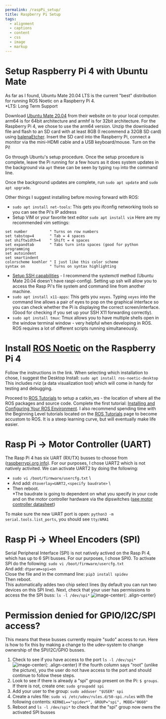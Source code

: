 ```yaml
---
permalink: /raspPi_setup/
title: Raspberry Pi Setup
tags:
  - alignment
  - captions
  - content
  - css
  - image
  - markup
---
```

# Setup Raspberry Pi 4 with Ubuntu Mate
As far as I found, Ubuntu Mate 20.04 LTS is the current "best" distribution for running ROS Noetic on a Raspberry Pi 4. \
*LTS: Long Term Support

Download [Ubuntu Mate 20.04](https://ubuntu-mate.org/raspberry-pi/download/) from their website on to your local computer.
arm64 is for 64bit architecture and armhf is for 32bit architecture. For the Raspberry Pi 4, we chose to use the arm64 version.
Unzip the downloaded file and flash to an SD card with at least 8GB (I recommend a 32GB SD card) using [balenaEtcher](https://www.balena.io/etcher/).
Insert the SD card into the Raspberry Pi, connect a monitor via the mini-HDMI cable and a USB keyboard/mouse. Turn on the Pi!

Go through Ubuntu's setup procedure. Once the setup procedure is complete, leave the Pi running for a few hours as it does system updates in the background via `apt` these can be seen by typing `top` into the command line.

Once the background updates are complete, run `sudo apt update` and `sudo apt upgrade`.

Other things I suggest installing before moving forward with ROS:
* `sudo apt install net-tools`: This gets you ifconfig networking tools so you can see the Pi's IP address
* Setup VIM or your favorite text editor
`sudo apt install vim`
Here are my recommended vim settings:
```
set number          " Turns on row numbers
set tabstop=4       " Tab = 4 spaces
set shiftwidth=4    " Shift = 4 spaces
set expandtab       " Tabs turn into spaces (good for python programming
set autoindent    
set smartindent
colorscheme koehler " I just like this color scheme
syntax on           " Turns on syntax highlighting
```

* [Setup SSH capabilities](https://www.raspberrypi.org/documentation/remote-access/ssh/) - I recommend the systemctl method (Ubuntu Mate 20.04 doesn't have raspi-config). Setting up ssh will allow you to access the Rasp Pi's file system and command line from another machine.
* `sudo apt install x11-apps`: This gets you `xeyes`. Typing `xeyes` into the command line allows a pair of eyes to pop on the graphical interface so you can check whether the Pi is displaying the correct screen/interface. (Good for checking if you set up your SSH X11 forwarding correctly).
* `sudo apt install tmux`: Tmux allows you to have multiple shells open in the window terminal window - very helpful when developing in ROS. ROS requires a lot of different scripts running simultaneously.

# Install [ROS Noetic](http://wiki.ros.org/noetic/Installation/Ubuntu) on the Raspberry Pi 4
Follow the instructions in the link. When selecting which installation to chose, I suggest the Desktop Install: `sudo apt install ros-noetic-desktop`
This includes rviz (a data visualization tool) which will come in handy for testing and debugging.

Proceed to [ROS Tutorials](http://wiki.ros.org/ROS/Tutorials) to setup a catkin_ws - the location of where all the ROS packages and source code. Complete the first tutorial: [Installing and Configuring Your ROS Environment](http://wiki.ros.org/ROS/Tutorials/InstallingandConfiguringROSEnvironment). I also recommend spending time with the Beginning Level tutorials located on the [ROS Tutorials](http://wiki.ros.org/ROS/Tutorials) page to become accustom to ROS. It is a steep learning curve, but will eventually make life easier.

# Rasp Pi -> Motor Controller (UART)
The Rasp Pi 4 has six UART (RX/TX) busses to choose from ([raspberrypi.org info](https://www.raspberrypi.org/documentation/configuration/uart.md)). For our purposes, I chose UART2 which is not natively activited. We can activate UART2 by doing the following:
* `sudo vi /boot/firmware/usercfg.txt` \
* And add: `dtoverlay=UART2,<specify baudrate>` \
* Then reboot. \
*The baudrate is going to dependent on what you specify in your code and on the motor controller hardware via the dipswitches ([see motor controller datasheet](https://github.com/hannabanana96/MRPD_Masters/blob/main/smartdriveduo-smart-dual-channel-30a-motor-driver-datasheet.pdf))

To make sure the new UART port is open: `python3 -m serial.tools.list_ports`, you should see `tty/AMA1`

# Rasp Pi -> Wheel Encoders (SPI)
Serial Peripheral Interface (SPI) is not natively actived on the Rasp Pi 4, which has up to 6 SPI busses. For our purposes, I chose SPI0. To activate SPI do the following:
`sudo vi /boot/firmware/usercfg.txt` \
And add: `dtparam=spi=on` \
Close the file and in the command line: `pip3 install spidev` \
Then reboot. \
This automatically addes two chip select lines (by default you can run two devices on this SPI line). Next, check that your user has permissions to access the the SPI buss: `ls -l /dev/spi*`
![image-center](https://hannabanana96.github.io/MPDR_Project/assets/images/spi_cmdline.JPG){: .align-center}


# Permission denied for GPIO/I2C/SPI access?
This means that these busses currently require "sudo" access to run. Here is how to fix this by making a change to the udev-system to change ownership of the SPI/I2C/GPIO busses.

1. Check to see if you have access to the port
`ls -l /dev/spi*`
![image-center](https://hannabanana96.github.io/MPDR_Project/assets/images/spi_cmdline.JPG){: .align-center}
If the fourth column says "root" (unlike the picture), you the user do not have access to the port and should continue to follow these steps. 
2. Look to see if there is already a "spi" group present on the Pi: `$ groups`. If there is not, create one: `sudo groupadd spi`
3. Add your user to the group: `sudo adduser "$USER" spi`
4. Create a rules file: `sudo vi /etc/udev/rules.d/50-spi.rules` with the following contents:
`KERNEL=="spidev*", GROUP="spi", MODE="0660"`
5. Reboot and `ls -l /dev/spi*` to check that the "spi" group now owns the activated SPI busses

